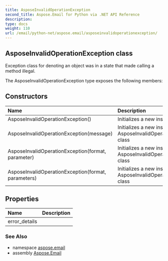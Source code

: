```yaml
---
title: AsposeInvalidOperationException
second_title: Aspose.Email for Python via .NET API Reference
description: 
type: docs
weight: 110
url: /email/python-net/aspose.email/asposeinvalidoperationexception/
---
```


## AsposeInvalidOperationException class

Exception class for denoting an object was in a state that made calling a method illegal.

The AsposeInvalidOperationException type exposes the following members:
## Constructors
| Name | Description |
| :- | :- |
|AsposeInvalidOperationException()|Initializes a new instance of the|
|AsposeInvalidOperationException(message)|Initializes a new instance of the AsposeInvalidOperationException class|
|AsposeInvalidOperationException(format, parameter)|Initializes a new instance of the AsposeInvalidOperationException class|
|AsposeInvalidOperationException(format, parameters)|Initializes a new instance of the AsposeInvalidOperationException class|
## Properties
| Name | Description |
| :- | :- |
|error_details|  |

### See Also

* namespace [aspose.email](/email/python-net/aspose.email/)
* assembly [Aspose.Email](/slides/python-net/)

